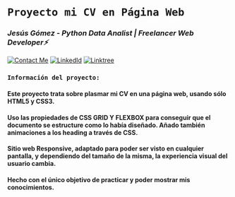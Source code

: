 # **`Proyecto mi CV en Página Web`** 

### *Jesús Gómez - Python Data Analist | Freelancer Web Developer⚡*
[![Contact Me](https://img.shields.io/badge/Email-informational?style=for-the-badge&logo=Mail.Ru&logoColor=fff&color=c6362c)](mailto:jgomezbeltran88@gmail.com)
[![LinkedId](https://img.shields.io/badge/LinkedIn-informational?style=for-the-badge&logo=linkedin&logoColor=fff&color=0274b3)](https://www.linkedin.com/in/jesusgb-dev/)
[![Linktree](https://img.shields.io/badge/-Linktree-323330?style=for-the-badge&logo=linktree&logoColor=1de9b6)](https://linktr.ee/jesusgb?utm_source=linktree_admin_share )

### **`Información del proyecto:`**

#### Este proyecto trata sobre plasmar mi CV en una página web, usando sólo HTML5 y CSS3.

#### Uso las propiedades de CSS GRID Y FLEXBOX para conseguir que el documento se estructure como lo había diseñado. Añado también animaciones a los heading a través de CSS.

#### Sitio web Responsive, adaptado para poder ser visto en cualquier pantalla, y dependiendo del tamaño de la misma, la experiencia visual del usuario cambia.

#### Hecho con el único objetivo de practicar y poder mostrar mis conocimientos.